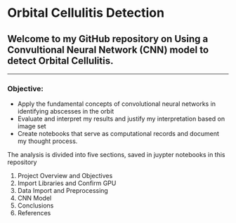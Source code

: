 # Orbital Cellulitis Detection

## Welcome to my GitHub repository on Using a Convultional Neural Network (CNN) model to detect Orbital Cellulitis.
---

### Objective:
* Apply the fundamental concepts of convolutional neural networks in identifying abscesses in the orbit
* Evaluate and interpret my results and justify my interpretation based on image set
* Create notebooks that serve as computational records and document my thought process. 

The analysis is divided into five sections, saved in juypter notebooks in this repository
1. Project Overview and Objectives
2. Import Libraries and Confirm GPU
3. Data Import and Preprocessing
4. CNN Model
5. Conclusions
6. References
